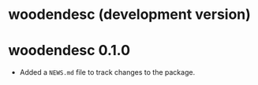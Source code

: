 # woodendesc (development version)

# woodendesc 0.1.0

* Added a `NEWS.md` file to track changes to the package.
